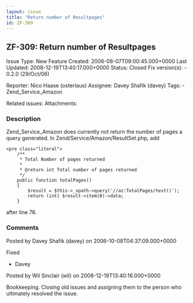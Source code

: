 ```yaml
---
layout: issue
title: "Return number of Resultpages"
id: ZF-309
---
```


ZF-309: Return number of Resultpages
------------------------------------

 Issue Type: New Feature Created: 2006-08-07T09:00:45.000+0000 Last Updated: 2008-12-19T13:40:17.000+0000 Status: Closed Fix version(s): - 0.2.0 (29/Oct/06)
 
 Reporter:  Nico Haase (osterlaus)  Assignee:  Davey Shafik (davey)  Tags: - Zend\_Service\_Amazon
 
 Related issues: 
 Attachments: 
### Description

Zend\_Service\_Amazon does currently not return the number of pages a query generated. In Zend/Service/Amazon/ResultSet.php, add

 
    <pre class="literal">
        /**
         * Total Number of pages returned
         *
         * @return int Total number of pages returned
         */
        public function totalPages()
        {
            $result = $this->_xpath->query('//az:TotalPages/text()');
            return (int) $result->item(0)->data;
        }


after line 76.

 

 

### Comments

Posted by Davey Shafik (davey) on 2006-10-08T04:37:09.000+0000

Fixed

- Davey
 


 

Posted by Wil Sinclair (wil) on 2008-12-19T13:40:16.000+0000

Bookkeeping. Closing old issues and assigning them to the person who ultimately resolved the issue.

 

 